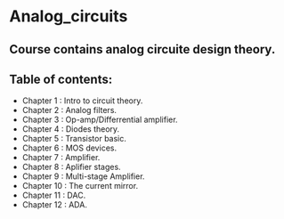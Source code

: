 # Analog_circuits
Course contains analog circuite design theory. 
---
## Table of contents:

* Chapter 1 : Intro to circuit theory.
* Chapter 2 : Analog filters.
* Chapter 3 : Op-amp/Differrential amplifier. 
* Chapter 4 : Diodes theory. 
* Chapter 5 : Transistor basic. 
* Chapter 6 : MOS devices. 
* Chapter 7 : Amplifier. 
* Chapter 8 : Aplifier stages. 
* Chapter 9 : Multi-stage Amplifier. 
* Chapter 10 : The current mirror. 
* Chapter 11 : DAC. 
* Chapter 12 : ADA.
